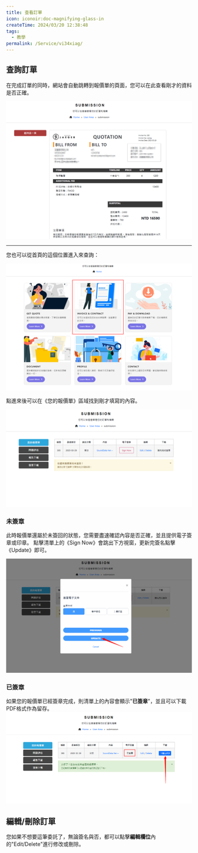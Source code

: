```yaml
---
title: 查看訂單
icon: iconoir:doc-magnifying-glass-in
createTime: 2024/03/20 12:38:48
tags:
  - 教學
permalink: /Service/vi34xiag/
---
```


## **查詢訂單**

在完成訂單的同時，網站會自動跳轉到報價單的頁面，您可以在此查看剛才的資料是否正確。

![alt text](../../../.vuepress/public/Images/order/Your-Quotation.png)

---
您也可以從首頁的這個位置進入來查詢：

![alt text](../../../.vuepress/public/Images/order/Invoice-Block.png)

點進來後可以在《您的報價單》區域找到剛才填寫的內容。

![alt text](../../../.vuepress/public/Images/order/Your-Quotation-List.png)

### **未簽章**

此時報價單還屬於未簽回的狀態，您需要盡速確認內容是否正確，並且提供電子簽章或印章。
點擊清單上的《Sign Now》會跳出下方視窗，更新完簽名點擊《Update》即可。

![alt text](../../../.vuepress/public/Images/order/Update-Sign.png)

### **已簽章**

如果您的報價單已經簽章完成，則清單上的內容會顯示"**已簽章**"，並且可以下載PDF格式作為留存。
![alt text](../../../.vuepress/public/Images/order/Download-Quotation.png)

## **編輯/刪除訂單**

您如果不想要這筆委託了，無論簽名與否，都可以點擊**編輯欄位**內的"Edit/Delete"進行修改或刪除。
